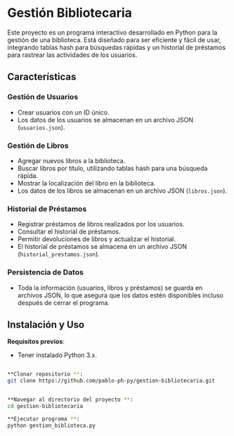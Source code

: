# Gestión Bibliotecaria

Este proyecto es un programa interactivo desarrollado en Python para la gestión de una biblioteca.
Está diseñado para ser eficiente y fácil de usar, integrando tablas hash para búsquedas rápidas y un historial de préstamos
para rastrear las actividades de los usuarios.

## Características

### **Gestión de Usuarios**
- Crear usuarios con un ID único.
- Los datos de los usuarios se almacenan en un archivo JSON (`usuarios.json`).

### **Gestión de Libros**
- Agregar nuevos libros a la biblioteca.
- Buscar libros por título, utilizando tablas hash para una búsqueda rápida.
- Mostrar la localización del libro en la biblioteca.
- Los datos de los libros se almacenan en un archivo JSON (`libros.json`).

### **Historial de Préstamos**
- Registrar préstamos de libros realizados por los usuarios.
- Consultar el historial de préstamos.
- Permitir devoluciones de libros y actualizar el historial.
- El historial de préstamos se almacena en un archivo JSON (`historial_prestamos.json`).

### **Persistencia de Datos**
- Toda la información (usuarios, libros y préstamos) se guarda en archivos JSON, lo que asegura que los datos estén disponibles incluso después de cerrar el programa.

## Instalación y Uso

   **Requisitos previos**:
   - Tener instalado Python 3.x.

   ```bash

   **Clonar repositorio **:
   git clone https://github.com/pablo-ph-py/gestion-bibliotecaria.git

   
   **Navegar al directorio del proyecto **:
   cd gestion-bibliotecaria

   **Ejecutar programa **:
   python gestion_biblioteca.py
